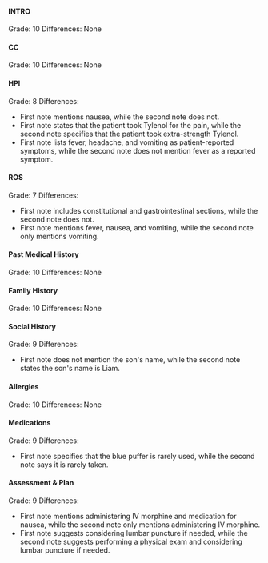 #### INTRO
Grade: 10
Differences: None

#### CC
Grade: 10
Differences: None

#### HPI
Grade: 8
Differences:
- First note mentions nausea, while the second note does not.
- First note states that the patient took Tylenol for the pain, while the second note specifies that the patient took extra-strength Tylenol.
- First note lists fever, headache, and vomiting as patient-reported symptoms, while the second note does not mention fever as a reported symptom.

#### ROS
Grade: 7
Differences:
- First note includes constitutional and gastrointestinal sections, while the second note does not.
- First note mentions fever, nausea, and vomiting, while the second note only mentions vomiting.

#### Past Medical History
Grade: 10
Differences: None

#### Family History
Grade: 10
Differences: None

#### Social History
Grade: 9
Differences:
- First note does not mention the son's name, while the second note states the son's name is Liam.

#### Allergies
Grade: 10
Differences: None

#### Medications
Grade: 9
Differences:
- First note specifies that the blue puffer is rarely used, while the second note says it is rarely taken.

#### Assessment & Plan
Grade: 9
Differences:
- First note mentions administering IV morphine and medication for nausea, while the second note only mentions administering IV morphine.
- First note suggests considering lumbar puncture if needed, while the second note suggests performing a physical exam and considering lumbar puncture if needed.